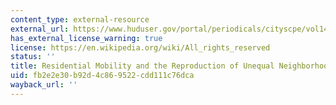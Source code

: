 ```yaml
---
content_type: external-resource
external_url: https://www.huduser.gov/portal/periodicals/cityscpe/vol14num3/Cityscape_Nov2012_res_mobility.pdf
has_external_license_warning: true
license: https://en.wikipedia.org/wiki/All_rights_reserved
status: ''
title: Residential Mobility and the Reproduction of Unequal Neighborhoods
uid: fb2e2e30-b92d-4c86-9522-cdd111c76dca
wayback_url: ''
---
```

